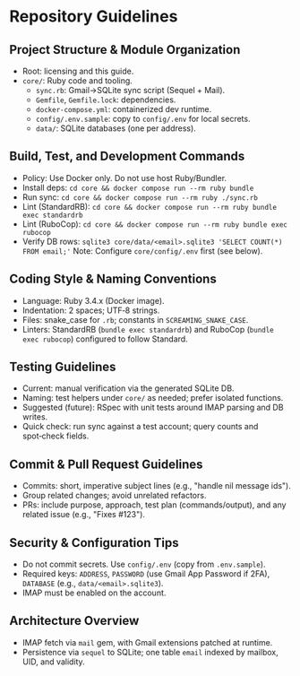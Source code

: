# Repository Guidelines

## Project Structure & Module Organization
- Root: licensing and this guide.
- `core/`: Ruby code and tooling.
  - `sync.rb`: Gmail→SQLite sync script (Sequel + Mail).
  - `Gemfile`, `Gemfile.lock`: dependencies.
  - `docker-compose.yml`: containerized dev runtime.
  - `config/.env.sample`: copy to `config/.env` for local secrets.
  - `data/`: SQLite databases (one per address).

## Build, Test, and Development Commands
- Policy: Use Docker only. Do not use host Ruby/Bundler.
- Install deps: `cd core && docker compose run --rm ruby bundle`
- Run sync: `cd core && docker compose run --rm ruby ./sync.rb`
- Lint (StandardRB): `cd core && docker compose run --rm ruby bundle exec standardrb`
- Lint (RuboCop): `cd core && docker compose run --rm ruby bundle exec rubocop`
- Verify DB rows: `sqlite3 core/data/<email>.sqlite3 'SELECT COUNT(*) FROM email;'`
Note: Configure `core/config/.env` first (see below).

## Coding Style & Naming Conventions
- Language: Ruby 3.4.x (Docker image).
- Indentation: 2 spaces; UTF‑8 strings.
- Files: snake_case for `.rb`; constants in `SCREAMING_SNAKE_CASE`.
- Linters: StandardRB (`bundle exec standardrb`) and RuboCop (`bundle exec rubocop`) configured to follow Standard.

## Testing Guidelines
- Current: manual verification via the generated SQLite DB.
- Naming: test helpers under `core/` as needed; prefer isolated functions.
- Suggested (future): RSpec with unit tests around IMAP parsing and DB writes.
- Quick check: run sync against a test account; query counts and spot‑check fields.

## Commit & Pull Request Guidelines
- Commits: short, imperative subject lines (e.g., "handle nil message ids").
- Group related changes; avoid unrelated refactors.
- PRs: include purpose, approach, test plan (commands/output), and any related issue (e.g., "Fixes #123").

## Security & Configuration Tips
- Do not commit secrets. Use `config/.env` (copy from `.env.sample`).
- Required keys: `ADDRESS`, `PASSWORD` (use Gmail App Password if 2FA), `DATABASE` (e.g., `data/<email>.sqlite3`).
- IMAP must be enabled on the account.

## Architecture Overview
- IMAP fetch via `mail` gem, with Gmail extensions patched at runtime.
- Persistence via `sequel` to SQLite; one table `email` indexed by mailbox, UID, and validity.
